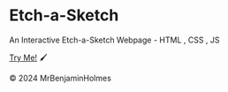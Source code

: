 # Etch-a-Sketch
An Interactive Etch-a-Sketch Webpage - HTML , CSS , JS

[Try Me!](https://mrbenjaminholmes.github.io/Etch-a-Sketch/) 🖌️

© 2024 MrBenjaminHolmes
